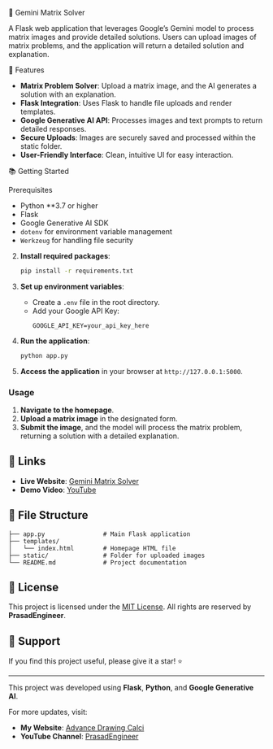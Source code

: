 🌟 Gemini Matrix Solver

A Flask web application that leverages Google’s Gemini model to process matrix images and provide detailed solutions. Users can upload images of matrix problems, and the application will return a detailed solution and explanation.

 🚀 Features

- **Matrix Problem Solver**: Upload a matrix image, and the AI generates a solution with an explanation.
- **Flask Integration**: Uses Flask to handle file uploads and render templates.
- **Google Generative AI API**: Processes images and text prompts to return detailed responses.
- **Secure Uploads**: Images are securely saved and processed within the static folder.
- **User-Friendly Interface**: Clean, intuitive UI for easy interaction.

 📚 Getting Started

 Prerequisites

- Python **3.7 or higher
- Flask
- Google Generative AI SDK
- `dotenv` for environment variable management
- `Werkzeug` for handling file security



2. **Install required packages**:
   ```bash
   pip install -r requirements.txt
   ```

3. **Set up environment variables**:
   - Create a `.env` file in the root directory.
   - Add your Google API Key:
     ```plaintext
     GOOGLE_API_KEY=your_api_key_here
     ```

4. **Run the application**:
   ```bash
   python app.py
   ```

5. **Access the application** in your browser at `http://127.0.0.1:5000`.

### Usage

1. **Navigate to the homepage**.
2. **Upload a matrix image** in the designated form.
3. **Submit the image**, and the model will process the matrix problem, returning a solution with a detailed explanation.

## 🔗 Links

- **Live Website**: [Gemini Matrix Solver](https://calci-2.onrender.com)
- **Demo Video**: [YouTube](https://youtu.be/knxGizrF7Ic?si=504Injb90BfaU8UR)

## 📂 File Structure

```plaintext
├── app.py                # Main Flask application
├── templates/
│   └── index.html        # Homepage HTML file
├── static/               # Folder for uploaded images
└── README.md             # Project documentation
```

## 📝 License

This project is licensed under the [MIT License](LICENSE). All rights are reserved by **PrasadEngineer**.

## 🌟 Support

If you find this project useful, please give it a star! ⭐

---

This project was developed using **Flask**, **Python**, and **Google Generative AI**.



For more updates, visit:
- **My Website**: [Advance Drawing Calci](https://calci-2.onrender.com)
- **YouTube Channel**: [PrasadEngineer](https://youtu.be/knxGizrF7Ic?si=504Injb90BfaU8UR)
```

